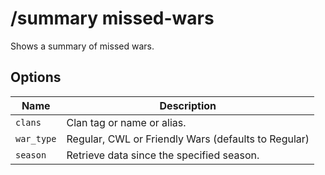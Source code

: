 # /summary missed-wars

Shows a summary of missed wars.

## Options

| Name | Description |
|------|-------------|
| `clans` | Clan tag or name or alias. |
| `war_type` | Regular, CWL or Friendly Wars (defaults to Regular) |
| `season` | Retrieve data since the specified season. |

